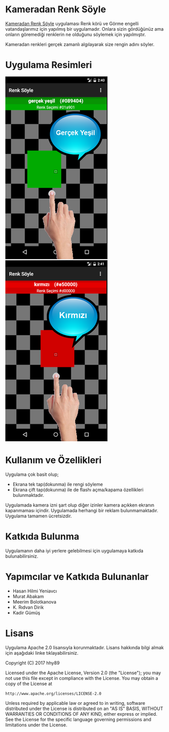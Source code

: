 # Kameradan Renk Söyle

[Kameradan Renk Söyle](https://play.google.com/store/apps/details?id=com.hhy.camera.color.teller) uygulaması Renk körü ve Görme engelli vatandaşlarımız için yapılmış bir uygulamadır. Onlara sizin gördüğünüz ama onların göremediği renklerin ne olduğunu söylemek için yapılmıştır.

Kameradan renkleri gerçek zamanlı algılayarak size rengin adını söyler.

Uygulama Resimleri
=======
![image](https://raw.githubusercontent.com/hhy89/Kameradan-Renk-Soyle/master/resimler/telefon1.png)
![image](https://raw.githubusercontent.com/hhy89/Kameradan-Renk-Soyle/master/resimler/telefon2.png)

Kullanım ve Özellikleri
=======
Uygulama çok basit olup;
* Ekrana tek tap(dokunma) ile rengi söyleme
* Ekrana çift tap(dokunma) ile de flashı açma/kapama
özellikleri bulunmaktadır.

Uygulamada kamera izni şart olup diğer izinler kamera açıkken ekranın kapanmaması içindir.
Uygulamada herhangi bir reklam bulunmamaktadır.
Uygulama tamamen ücretsizdir.


Katkıda Bulunma
=======
Uygulamanın daha iyi yerlere gelebilmesi için uygulamaya katkıda bulunabilirsiniz.

Yapımcılar ve Katkıda Bulunanlar
========
* Hasan Hilmi Yeniavcı
* Murat Abakam
* Meerim Bolotkanova
* K. Rıdvan Dirik
* Kadir Gümüş

Lisans
=====================
Uygulama Apache 2.0 lisansıyla korunmaktadır. Lisans hakkında bilgi almak için aşağıdaki linke tıklayabilirsiniz.

Copyright (C) 2017 hhy89

Licensed under the Apache License, Version 2.0 (the "License");
you may not use this file except in compliance with the License.
You may obtain a copy of the License at

    http://www.apache.org/licenses/LICENSE-2.0

Unless required by applicable law or agreed to in writing, software
distributed under the License is distributed on an "AS IS" BASIS,
WITHOUT WARRANTIES OR CONDITIONS OF ANY KIND, either express or implied.
See the License for the specific language governing permissions and
limitations under the License.
